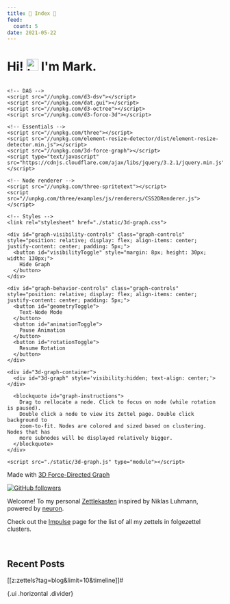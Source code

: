 ```yaml
---
title: 🧠 Index 🧠
feed:
  count: 5
date: 2021-05-22
---
```


# Hi! <img src="https://user-images.githubusercontent.com/1303154/88677602-1635ba80-d120-11ea-84d8-d263ba5fc3c0.gif" width="28px" alt="hi"> I'm Mark.

``` {=html}

<!-- DAG -->
<script src="//unpkg.com/d3-dsv"></script>
<script src="//unpkg.com/dat.gui"></script>
<script src="//unpkg.com/d3-octree"></script>
<script src="//unpkg.com/d3-force-3d"></script>

<!-- Essentials -->
<script src="//unpkg.com/three"></script>
<script src="//unpkg.com/element-resize-detector/dist/element-resize-detector.min.js"></script>
<script src="//unpkg.com/3d-force-graph"></script>
<script type="text/javascript" src="https://cdnjs.cloudflare.com/ajax/libs/jquery/3.2.1/jquery.min.js"></script>

<!-- Node renderer -->
<script src="//unpkg.com/three-spritetext"></script>
<script src="//unpkg.com/three/examples/js/renderers/CSS2DRenderer.js"></script>

<!-- Styles -->
<link rel="stylesheet" href="./static/3d-graph.css">

<div id="graph-visibility-controls" class="graph-controls" style="position: relative; display: flex; align-items: center; justify-content: center; padding: 5px;">
  <button id="visibilityToggle" style="margin: 8px; height: 30px; width: 130px;">
    Hide Graph
  </button>
</div>

<div id="graph-behavior-controls" class="graph-controls" style="position: relative; display: flex; align-items: center; justify-content: center; padding: 5px;">
  <button id="geometryToggle">
    Text-Node Mode
  </button>
  <button id="animationToggle">
    Pause Animation
  </button>
  <button id="rotationToggle">
    Resume Rotation
  </button>
</div>

<div id="3d-graph-container">
  <div id="3d-graph" style='visibility:hidden; text-align: center;'></div>

  <blockquote id="graph-instructions">
    Drag to rellocate a node. Click to focus on node (while rotation is paused).
    Double click a node to view its Zettel page. Double click background to
    zoom-to-fit. Nodes are colored and sized based on clustering. Nodes that has
    more subnodes will be displayed relatively bigger.
  </blockquote>
</div>

<script src="./static/3d-graph.js" type="module"></script>
```

Made with [3D Force-Directed Graph](https://github.com/vasturiano/3d-force-graph)

<!-- ``` {=html}                                             -->
<!-- <script src="https://d3js.org/d3.v6.min.js"></script>   -->
<!-- <link rel="stylesheet" href="./static/graph.css">       -->
<!-- <script src="./static/graph.js" type="module"></script> -->
<!-- ```                                                     -->

<!-- > Drag to pin a node. Ctrl + Click to unpin a node. Double click node to view -->
<!-- > note. Nodes are colored and sized based on incoming degree, so notes more   -->
<!-- > heavily linked to will grow in relative size.                               -->

<!-- _Credits goes to [Devon Morris](https://github.com/DevonMorris)'s           -->
<!-- [Zettelkasten](https://github.com/DevonMorris/zettelkasten) for his awesome -->
<!-- directed graph made with [D3.js](https://d3js.org/)_                        -->

[![GitHub followers](https://img.shields.io/github/followers/marklcrns.svg?style=social&label=Follow&maxAge=2592000)](https://github.com/marklcrns?tab=followers)

Welcome! To my personal
[Zettlekasten](https://en.wikipedia.org/wiki/Zettelkasten) inspired by Niklas
Luhmann, powered by [neuron](https://github.com/srid/neuron).

Check out the [Impulse](/impulse.html) page for the list of all my zettels in
folgezettel clusters.

<br>

## Recent Posts

<!-- NOTE: Forward folge # is essential for RSS -->
[[z:zettels?tag=blog&limit=10&timeline]]#

<!-- ## Topics                                                  -->

<!-- [[z:zettels?tag=science/**&grouped&limit=10&timeline]]     -->
<!-- [[z:zettels?tag=psychology/**&grouped&limit=10&timeline]]  -->
<!-- [[z:zettels?tag=programming/**&grouped&limit=10&timeline]] -->
<!-- [[z:zettels?tag=history/**&grouped&limit=10&timeline]]     -->

<!-- ## Book Notes                                              -->

<!-- [[z:zettels?tag=book/*&grouped&limit=10&timeline]]         -->

{.ui .horizontal .divider}
<section id="subscriptionLinks"></section>
